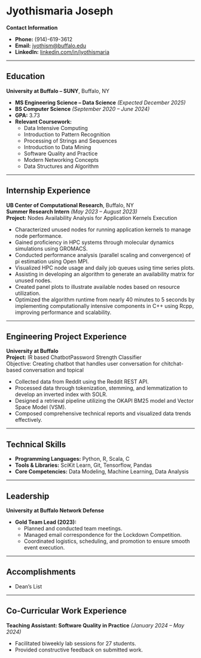 # Jyothismaria Joseph

**Contact Information**  
- **Phone:** (914)-619-3612  
- **Email:** [jyothism@buffalo.edu](mailto:jyothism@buffalo.edu)
- **LinkedIn:** [linkedin.com/in/jyothismaria](https://www.linkedin.com/in/jyothismaria/)


---

## Education

**University at Buffalo – SUNY**, Buffalo, NY  
- **MS Engineering Science – Data Science** *(Expected December 2025)*  
- **BS Computer Science** *(September 2020 – June 2024)*  
- **GPA:** 3.73  
- **Relevant Coursework:**  
  - Data Intensive Computing  
  - Introduction to Pattern Recognition  
  - Processing of Strings and Sequences  
  - Introduction to Data Mining  
  - Software Quality and Practice
  - Modern Networking Concepts
  - Data Structures and Algorithm 

---

## Internship Experience

**UB Center of Computational Research**, Buffalo, NY  
**Summer Research Intern** *(May 2023 – August 2023)*  
**Project:** Nodes Availability Analysis for Application Kernels Execution  
- Characterized unused nodes for running application kernels to manage node performance.  
- Gained proficiency in HPC systems through molecular dynamics simulations using GROMACS.  
- Conducted performance analysis (parallel scaling and convergence) of pi estimation using Open MPI.  
- Visualized HPC node usage and daily job queues using time series plots.  
- Assisting in developing an algorithm to generate an availability matrix for unused nodes.  
- Created panel plots to illustrate available nodes based on resource utilization.  
- Optimized the algorithm runtime from nearly 40 minutes to 5 seconds by implementing computationally intensive components in C++ using Rcpp, improving performance and scalability.

---

## Engineering Project Experience

**University at Buffalo**  
**Project:** IR based ChatbotPassword Strength Classifier<br>
Objective: Creating chatbot that handles user conversation for chitchat-based conversation and topical
- Collected data from Reddit using the Reddit REST API.
-	Processed data through tokenization, stemming, and lemmatization to develop an inverted index with SOLR.
-	Designed a retrieval pipeline utilizing the OKAPI BM25 model and Vector Space Model (VSM).
-	Composed comprehensive technical reports and visualized data trends effectively.

---

## Technical Skills

- **Programming Languages:** Python, R, Scala, C  
- **Tools & Libraries:** SciKit Learn, Git, Tensorflow, Pandas
- **Core Competencies:** Data Modeling, Machine Learning, Data Analysis

---

## Leadership

**University at Buffalo Network Defense**  
- **Gold Team Lead (2023):**  
  - Planned and conducted team meetings.  
  - Managed email correspondence for the Lockdown Competition.  
  - Coordinated logistics, scheduling, and promotion to ensure smooth event execution.  

---

## Accomplishments

- Dean’s List  

---

## Co-Curricular Work Experience

**Teaching Assistant: Software Quality in Practice** *(January 2024 – May 2024)*  
- Facilitated biweekly lab sessions for 27 students.  
- Provided constructive feedback on submitted work.
